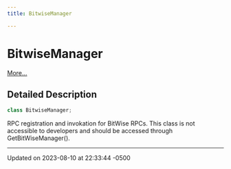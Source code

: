 ```yaml
---
title: BitwiseManager

---
```


# BitwiseManager



 [More...](#detailed-description)

## Detailed Description

```cpp
class BitwiseManager;
```


RPC registration and invokation for BitWise RPCs. This class is not accessible to developers and should be accessed through GetBitWiseManager(). 

-------------------------------

Updated on 2023-08-10 at 22:33:44 -0500